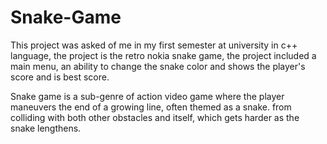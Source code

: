 # Snake-Game

This project was asked of me in my first semester at university
in c++ language, the project is the retro nokia snake
game, the project included a main menu, an ability to change
the snake color and shows the player's score and is best
score.

Snake game is a sub-genre of action video game where
the player maneuvers the end of a growing line,
often themed as a snake. from colliding with both
other obstacles and itself, which gets harder as the
snake lengthens.

